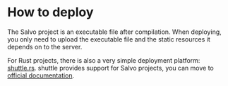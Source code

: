 # How to deploy

The Salvo project is an executable file after compilation. When deploying, you only need to upload the executable file and the static resources it depends on to the server.

For Rust projects, there is also a very simple deployment platform: [shuttle.rs](https://www.shuttle.rs). shuttle provides support for Salvo projects, you can move to [official documentation]( https://docs.shuttle.rs/guide/salvo-examples.html).